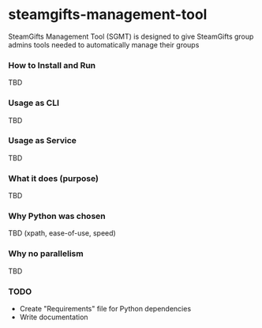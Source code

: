 # steamgifts-management-tool
SteamGifts Management Tool (SGMT) is designed to give SteamGifts group admins tools needed to automatically manage their groups


### How to Install and Run
TBD

### Usage as CLI
TBD

### Usage as Service
TBD

### What it does (purpose)
TBD

### Why Python was chosen
TBD (xpath, ease-of-use, speed)

### Why no parallelism
TBD

### TODO

* Create "Requirements" file for Python dependencies
* Write documentation